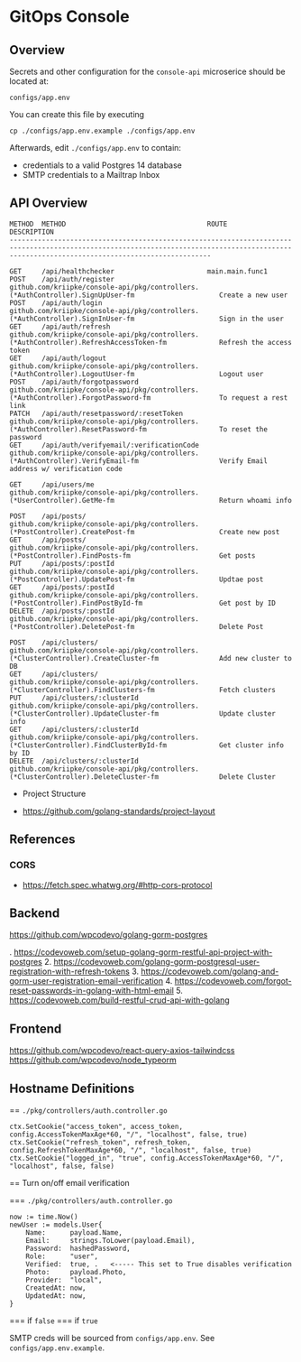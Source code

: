 # GitOps Console

## Overview

Secrets and other configuration for the `console-api` microserice should be located at:

	configs/app.env

You can create this file by executing

	cp ./configs/app.env.example ./configs/app.env


Afterwards, edit `./configs/app.env` to contain:

* credentials to a valid Postgres 14 database
* SMTP credentials to a Mailtrap Inbox

## API Overview

	METHOD  METHOD	                                 ROUTE                                                                                             DESCRIPTION
	----------------------------------------------------------------------------------------------------------------------------------------------------------------------------------------------

	GET     /api/healthchecker                       main.main.func1
	POST    /api/auth/register                       github.com/kriipke/console-api/pkg/controllers.(*AuthController).SignUpUser-fm                     Create a new user
	POST    /api/auth/login                          github.com/kriipke/console-api/pkg/controllers.(*AuthController).SignInUser-fm                     Sign in the user
	GET     /api/auth/refresh                        github.com/kriipke/console-api/pkg/controllers.(*AuthController).RefreshAccessToken-fm             Refresh the access token
	GET     /api/auth/logout                         github.com/kriipke/console-api/pkg/controllers.(*AuthController).LogoutUser-fm                     Logout user
	POST    /api/auth/forgotpassword                 github.com/kriipke/console-api/pkg/controllers.(*AuthController).ForgotPassword-fm                 To request a rest link
	PATCH   /api/auth/resetpassword/:resetToken      github.com/kriipke/console-api/pkg/controllers.(*AuthController).ResetPassword-fm                  To reset the password
	GET     /api/auth/verifyemail/:verificationCode  github.com/kriipke/console-api/pkg/controllers.(*AuthController).VerifyEmail-fm                    Verify Email address w/ verification code

	GET     /api/users/me                            github.com/kriipke/console-api/pkg/controllers.(*UserController).GetMe-fm                          Return whoami info

	POST    /api/posts/                              github.com/kriipke/console-api/pkg/controllers.(*PostController).CreatePost-fm                     Create new post
	GET     /api/posts/                              github.com/kriipke/console-api/pkg/controllers.(*PostController).FindPosts-fm                      Get posts
	PUT     /api/posts/:postId                       github.com/kriipke/console-api/pkg/controllers.(*PostController).UpdatePost-fm                     Updtae post
	GET     /api/posts/:postId                       github.com/kriipke/console-api/pkg/controllers.(*PostController).FindPostById-fm                   Get post by ID
	DELETE  /api/posts/:postId                       github.com/kriipke/console-api/pkg/controllers.(*PostController).DeletePost-fm                     Delete Post

	POST    /api/clusters/                           github.com/kriipke/console-api/pkg/controllers.(*ClusterController).CreateCluster-fm               Add new cluster to DB
	GET     /api/clusters/                           github.com/kriipke/console-api/pkg/controllers.(*ClusterController).FindClusters-fm                Fetch clusters
	PUT     /api/clusters/:clusterId                 github.com/kriipke/console-api/pkg/controllers.(*ClusterController).UpdateCluster-fm               Update cluster info
	GET     /api/clusters/:clusterId                 github.com/kriipke/console-api/pkg/controllers.(*ClusterController).FindClusterById-fm             Get cluster info by ID
	DELETE  /api/clusters/:clusterId                 github.com/kriipke/console-api/pkg/controllers.(*ClusterController).DeleteCluster-fm               Delete Cluster


* Project Structure
 - https://github.com/golang-standards/project-layout

## References

### CORS

* https://fetch.spec.whatwg.org/#http-cors-protocol

## Backend
https://github.com/wpcodevo/golang-gorm-postgres

. https://codevoweb.com/setup-golang-gorm-restful-api-project-with-postgres
2. https://codevoweb.com/golang-gorm-postgresql-user-registration-with-refresh-tokens
3. https://codevoweb.com/golang-and-gorm-user-registration-email-verification
4. https://codevoweb.com/forgot-reset-passwords-in-golang-with-html-email
5. https://codevoweb.com/build-restful-crud-api-with-golang

## Frontend

https://github.com/wpcodevo/react-query-axios-tailwindcss
https://github.com/wpcodevo/node_typeorm

## Hostname Definitions



== `./pkg/controllers/auth.controller.go`

	ctx.SetCookie("access_token", access_token, config.AccessTokenMaxAge*60, "/", "localhost", false, true)
	ctx.SetCookie("refresh_token", refresh_token, config.RefreshTokenMaxAge*60, "/", "localhost", false, true)
	ctx.SetCookie("logged_in", "true", config.AccessTokenMaxAge*60, "/", "localhost", false, false)


== Turn on/off email verification


=== `./pkg/controllers/auth.controller.go`

	now := time.Now()
	newUser := models.User{
		Name:      payload.Name,
		Email:     strings.ToLower(payload.Email),
		Password:  hashedPassword,
		Role:      "user",
		Verified:  true, .   <----- This set to True disables verification
		Photo:     payload.Photo,
		Provider:  "local",
		CreatedAt: now,
		UpdatedAt: now,
	}

=== if `false` 
=== if `true` 

SMTP creds will be sourced from `configs/app.env`. See `configs/app.env.example`.
